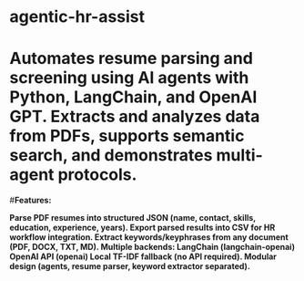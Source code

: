 # agentic-hr-assist
# Automates resume parsing and screening using AI agents with Python, LangChain, and OpenAI GPT. Extracts and analyzes data from PDFs, supports semantic search, and demonstrates multi-agent protocols.
#**Features:**

**Parse PDF resumes into structured JSON (name, contact, skills, education, experience, years).
Export parsed results into CSV for HR workflow integration.
Extract keywords/keyphrases from any document (PDF, DOCX, TXT, MD).
Multiple backends:
LangChain (langchain-openai)
OpenAI API (openai)
Local TF-IDF fallback (no API required).
Modular design (agents, resume parser, keyword extractor separated).**
